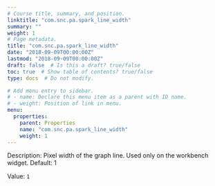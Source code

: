 ```yaml
---
# Course title, summary, and position.
linktitle: "com.snc.pa.spark_line_width"
summary: ""
weight: 1
# Page metadata.
title: "com.snc.pa.spark_line_width"
date: "2018-09-09T00:00:00Z"
lastmod: "2018-09-09T00:00:00Z"
draft: false  # Is this a draft? true/false
toc: true  # Show table of contents? true/false
type: docs  # Do not modify.

# Add menu entry to sidebar.
# - name: Declare this menu item as a parent with ID name.
# - weight: Position of link in menu.
menu:
  properties:
    parent: Properties
    name: "com.snc.pa.spark_line_width"
    weight: 1
---
```


Description: Pixel width of the graph line. Used only on the workbench widget. Default: 1


Value: `1`